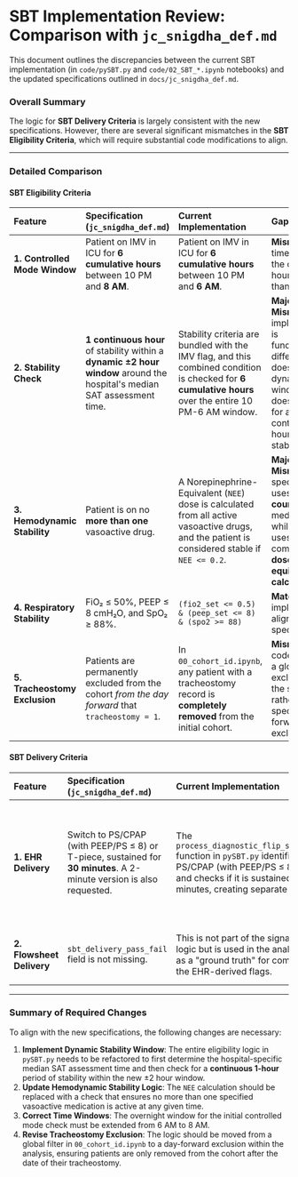 # SBT Implementation Review: Comparison with `jc_snigdha_def.md`

This document outlines the discrepancies between the current SBT implementation (in `code/pySBT.py` and `code/02_SBT_*.ipynb` notebooks) and the updated specifications outlined in `docs/jc_snigdha_def.md`.

### Overall Summary

The logic for **SBT Delivery Criteria** is largely consistent with the new specifications. However, there are several significant mismatches in the **SBT Eligibility Criteria**, which will require substantial code modifications to align.

---

### Detailed Comparison

#### SBT Eligibility Criteria

| Feature | Specification (`jc_snigdha_def.md`) | Current Implementation | Gap Analysis |
| :--- | :--- | :--- | :--- |
| **1. Controlled Mode Window** | Patient on IMV in ICU for **6 cumulative hours** between 10 PM and **8 AM**. | Patient on IMV in ICU for **6 cumulative hours** between 10 PM and **6 AM**. | **Mismatch.** The time window in the code is 2 hours shorter than specified. |
| **2. Stability Check** | **1 continuous hour** of stability within a **dynamic ±2 hour window** around the hospital's median SAT assessment time. | Stability criteria are bundled with the IMV flag, and this combined condition is checked for **6 cumulative hours** over the entire 10 PM-6 AM window. | **Major Mismatch.** The implementation is fundamentally different. It does not use a dynamic window, nor does it check for a separate, continuous 1-hour period of stability. |
| **3. Hemodynamic Stability** | Patient is on no **more than one** vasoactive drug. | A Norepinephrine-Equivalent (`NEE`) dose is calculated from all active vasoactive drugs, and the patient is considered stable if `NEE <= 0.2`. | **Major Mismatch.** The specification uses a simple **count** of active medications, while the code uses a complex **dose-equivalence calculation**. |
| **4. Respiratory Stability** | FiO₂ ≤ 50%, PEEP ≤ 8 cmH₂O, and SpO₂ ≥ 88%. | `(fio2_set <= 0.5) & (peep_set <= 8) & (spo2 >= 88)` | **Match.** The implementation aligns with the specification. |
| **5. Tracheostomy Exclusion** | Patients are permanently excluded from the cohort *from the day forward* that `tracheostomy = 1`. | In `00_cohort_id.ipynb`, any patient with a tracheostomy record is **completely removed** from the initial cohort. | **Mismatch.** The code performs a global exclusion at the start, rather than the specified day-forward exclusion. |

#### SBT Delivery Criteria

| Feature | Specification (`jc_snigdha_def.md`) | Current Implementation | Gap Analysis |
| :--- | :--- | :--- | :--- |
| **1. EHR Delivery** | Switch to PS/CPAP (with PEEP/PS ≤ 8) or T-piece, sustained for **30 minutes**. A 2-minute version is also requested. | The `process_diagnostic_flip_sbt_optimized_v2` function in `pySBT.py` identifies a switch to PS/CPAP (with PEEP/PS ≤ 8) or T-piece and checks if it is sustained for 2 and 30 minutes, creating separate flags. | **Match.** The implementation correctly identifies the specified ventilator modes and checks for both 2-minute and 30-minute durations. |
| **2. Flowsheet Delivery** | `sbt_delivery_pass_fail` field is not missing. | This is not part of the signature detection logic but is used in the analysis notebooks as a "ground truth" for comparison against the EHR-derived flags. | **Match.** The implementation allows for this comparison as intended. |

---

### Summary of Required Changes

To align with the new specifications, the following changes are necessary:

1.  **Implement Dynamic Stability Window**: The entire eligibility logic in `pySBT.py` needs to be refactored to first determine the hospital-specific median SAT assessment time and then check for a **continuous 1-hour** period of stability within the new ±2 hour window.
2.  **Update Hemodynamic Stability Logic**: The `NEE` calculation should be replaced with a check that ensures no more than one specified vasoactive medication is active at any given time.
3.  **Correct Time Windows**: The overnight window for the initial controlled mode check must be extended from 6 AM to 8 AM.
4.  **Revise Tracheostomy Exclusion**: The logic should be moved from a global filter in `00_cohort_id.ipynb` to a day-forward exclusion within the analysis, ensuring patients are only removed from the cohort after the date of their tracheostomy.
